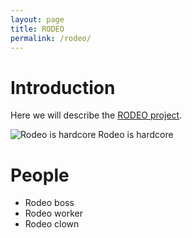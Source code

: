 ```yaml
---
layout: page
title: RODEO
permalink: /rodeo/
---
```


# Introduction

Here we will describe the [RODEO project](https://www.getrodeo.io/).

![Rodeo is hardcore](https://upload.wikimedia.org/wikipedia/commons/3/37/Rodeo%2C_K%C3%A4lberfangen.jpg) Rodeo is hardcore

# People

* Rodeo boss
* Rodeo worker
* Rodeo clown
